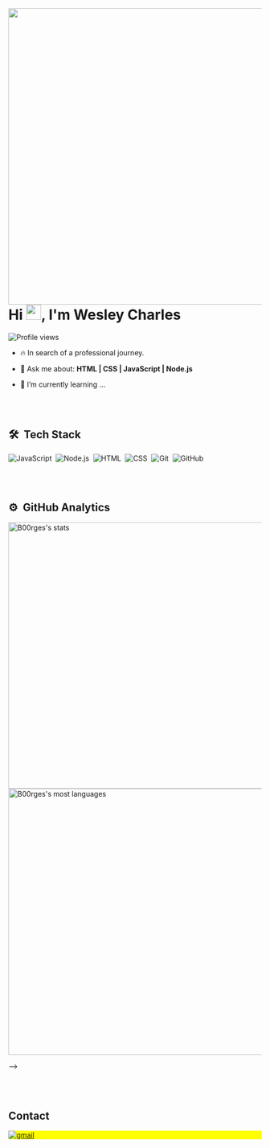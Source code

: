 <img align="right" height="590em" src="https://raw.githubusercontent.com/gist/B00rges/f374a232d5b908d7686bbe754a27e8a2/raw/2b7fa78f39b654715b77ed0fd9b47f45b9975ddd/githubcard.svg"/>
<h1 align="left">Hi <img src="https://raw.githubusercontent.com/kaueMarques/kaueMarques/master/hi.gif" height="30px">, I'm Wesley Charles</h1>
<p align="left"> <img src="https://komarev.com/ghpvc/?username=B00rges&color=yellow" alt="Profile views" /> </p>

- 🔥 In search of a professional journey.

- 💬 Ask me about: **HTML | CSS | JavaScript | Node.js**
  
- 🌱 I’m currently learning ...

<br><br>

## 🛠 &nbsp;Tech Stack

![JavaScript](https://img.shields.io/badge/-JavaScript-05122A?style=flat&logo=javascript)&nbsp;
![Node.js](https://img.shields.io/badge/-Node.js-05122A?style=flat&logo=node.js)&nbsp;
![HTML](https://img.shields.io/badge/-HTML-05122A?style=flat&logo=HTML5)&nbsp;
![CSS](https://img.shields.io/badge/-CSS-05122A?style=flat&logo=CSS3&logoColor=1572B6)&nbsp;
![Git](https://img.shields.io/badge/-Git-05122A?style=flat&logo=git)&nbsp;
![GitHub](https://img.shields.io/badge/-GitHub-05122A?style=flat&logo=github)&nbsp;

<br><br>

## ⚙️ &nbsp;GitHub Analytics

<p align="left">
<img width="530em" src="https://github-readme-stats.vercel.app/api?username=B00rges&show_icons=true&theme=vision-friendly-dark" alt="B00rges's stats"/>
<img width="530em" src="https://github-readme-stats.vercel.app/api/top-langs/?username=B00rges&layout=compact&theme=vision-friendly-dark" alt="B00rges's most languages"/>
</p>
-->

<br><br>

## Contact

<p align="left" style="background:yellow">
<a href="" target="_blank">
  <img align="center" src="https://img.shields.io/badge/-wesleycharlesb00rges@gmail.com-05122A?style=flat&logo=gmail" alt="gmail"/>
</a>

<!--

<img width="490em" src="https://github-readme-twitter-gazf.vercel.app/api?id=maykbrito&layout=wide&show_reply=off&show_retweet=off" />


**maykbrito/maykbrito** is a ✨ _special_ ✨ repository because its `README.md` (this file) appears on your GitHub profile.

Here are some ideas to get you started:

- 🔭 I’m currently working on ...
- 🌱 I’m currently learning ...
- 👯 I’m looking to collaborate on ...
- 🤔 I’m looking for help with ...
- 💬 Ask me about ...
- 📫 How to reach me: ...
- 😄 Pronouns: ...
- ⚡ Fun fact: ...
-->
